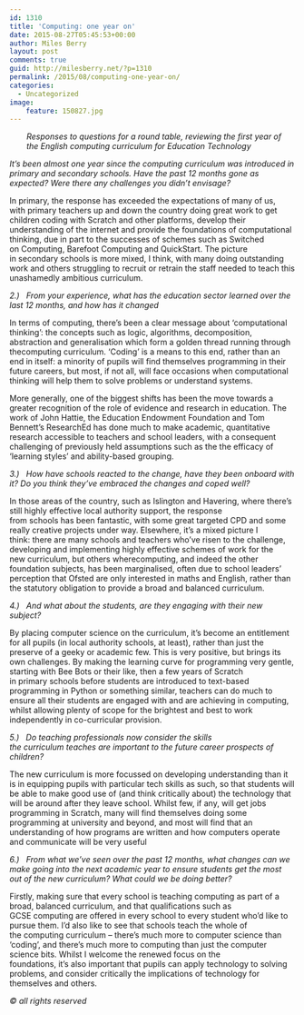 ```yaml
---
id: 1310
title: 'Computing: one year on'
date: 2015-08-27T05:45:53+00:00
author: Miles Berry
layout: post 
comments: true
guid: http://milesberry.net/?p=1310
permalink: /2015/08/computing-one-year-on/
categories:
  - Uncategorized
image:
    feature: 150827.jpg
---
```

<p style="padding-left: 30px;">
  <em>Responses to questions for a round table, reviewing the first year of the English computing curriculum for Education Technology</em>
</p>

_It’s been almost one year since the computing curriculum was introduced in primary and secondary schools. Have the past 12 months gone as expected? Were there any challenges you didn&#8217;t envisage?_

In primary, the response has exceeded the expectations of many of us, with primary teachers up and down the country doing great work to get children coding with Scratch and other platforms, develop their understanding of the internet and provide the foundations of computational thinking, due in part to the successes of schemes such as Switched on Computing, Barefoot Computing and QuickStart. The picture in secondary schools is more mixed, I think, with many doing outstanding work and others struggling to recruit or retrain the staff needed to teach this unashamedly ambitious curriculum.

_2.)_   _From your experience, what has the education sector learned over the last 12 months, and how has it changed_

In terms of computing, there&#8217;s been a clear message about &#8216;computational thinking&#8217;: the concepts such as logic, algorithms, decomposition, abstraction and generalisation which form a golden thread running through thecomputing curriculum. &#8216;Coding&#8217; is a means to this end, rather than an end in itself: a minority of pupils will find themselves programming in their future careers, but most, if not all, will face occasions when computational thinking will help them to solve problems or understand systems.

More generally, one of the biggest shifts has been the move towards a greater recognition of the role of evidence and research in education. The work of John Hattie, the Education Endowment Foundation and Tom Bennett&#8217;s ResearchEd has done much to make academic, quantitative research accessible to teachers and school leaders, with a consequent challenging of previously held assumptions such as the the efficacy of &#8216;learning styles&#8217; and ability-based grouping.

_3.)_   _How have schools reacted to the change, have they been onboard with it? Do you think they’ve embraced the changes and coped well?_

In those areas of the country, such as Islington and Havering, where there&#8217;s still highly effective local authority support, the response from schools has been fantastic, with some great targeted CPD and some really creative projects under way. Elsewhere, it&#8217;s a mixed picture I think: there are many schools and teachers who&#8217;ve risen to the challenge, developing and implementing highly effective schemes of work for the new curriculum, but others wherecomputing, and indeed the other foundation subjects, has been marginalised, often due to school leaders&#8217; perception that Ofsted are only interested in maths and English, rather than the statutory obligation to provide a broad and balanced curriculum.

_4.)_   _And what about the students, are they engaging with their new subject?_

By placing computer science on the curriculum, it&#8217;s become an entitlement for all pupils (in local authority schools, at least), rather than just the preserve of a geeky or academic few. This is very positive, but brings its own challenges. By making the learning curve for programming very gentle, starting with Bee Bots or their like, then a few years of Scratch in primary schools before students are introduced to text-based programming in Python or something similar, teachers can do much to ensure all their students are engaged with and are achieving in computing, whilst allowing plenty of scope for the brightest and best to work independently in co-curricular provision.

_5.)_   _Do teaching professionals now consider the skills the curriculum teaches are important to the future career prospects of children?_

The new curriculum is more focussed on developing understanding than it is in equipping pupils with particular tech skills as such, so that students will be able to make good use of (and think critically about) the technology that will be around after they leave school. Whilst few, if any, will get jobs programming in Scratch, many will find themselves doing some programming at university and beyond, and most will find that an understanding of how programs are written and how computers operate and communicate will be very useful

_6.)_   _From what we’ve seen over the past 12 months, what changes can we make going into the next academic year to ensure students get the most out of the new curriculum? What could we be doing better?_

Firstly, making sure that every school is teaching computing as part of a broad, balanced curriculum, and that qualifications such as GCSE computing are offered in every school to every student who&#8217;d like to pursue them. I&#8217;d also like to see that schools teach the whole of the computing curriculum &#8211; there&#8217;s much more to computer science than &#8216;coding&#8217;, and there&#8217;s much more to computing than just the computer science bits. Whilst I welcome the renewed focus on the foundations, it&#8217;s also important that pupils can apply technology to solving problems, and consider critically the implications of technology for themselves and others.

_© all rights reserved_
